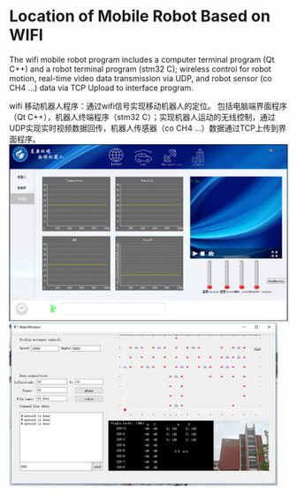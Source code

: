 # Location of Mobile Robot Based on WIFI
The wifi mobile robot program includes a computer terminal program (Qt C++) and a robot terminal program (stm32 C); wireless control for robot motion, real-time video data transmission via UDP, and robot sensor (co CH4 ...) data via TCP Upload to interface program.

wifi 移动机器人程序：通过wifi信号实现移动机器人的定位。 包括电脑端界面程序（Qt C++），机器人终端程序（stm32 C）；实现机器人运动的无线控制，通过UDP实现实时视频数据回传，机器人传感器（co CH4 ...）数据通过TCP上传到界面程序。
![linear svm ](https://github.com/anbo1024/Location-of-Mobile-Robot-Based-on-WIFI/blob/master/img/3.png)
![linear svm ](https://github.com/anbo1024/Location-of-Mobile-Robot-Based-on-WIFI/blob/master/img/1.png)
